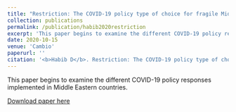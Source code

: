 ```yaml
---
title: "Restriction: The COVID-19 policy type of choice for fragile Middle Eastern states"
collection: publications
permalink: /publication/habib2020restriction
excerpt: 'This paper begins to examine the different COVID-19 policy responses implemented in Middle Eastern countries.'
date: 2020-10-15
venue: 'Cambio'
paperurl: ''
citation: '<b>Habib D</b>. Restriction: The COVID-19 policy type of choice for fragile Middle Eastern states. <i>Cambio</i>. 2020:1-12. doi:10.13128/cambio-9729'
---
```

This paper begins to examine the different COVID-19 policy responses implemented in Middle Eastern countries.

[Download paper here](http://danielrshabib.github.io/files/habib2020restriction.pdf)
